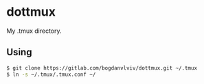 # dottmux
My .tmux directory.

## Using
```bash
$ git clone https://gitlab.com/bogdanvlviv/dottmux.git ~/.tmux
$ ln -s ~/.tmux/.tmux.conf ~/
```
